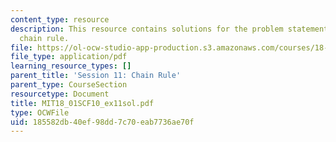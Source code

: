 ```yaml
---
content_type: resource
description: This resource contains solutions for the problem statements related to
  chain rule.
file: https://ol-ocw-studio-app-production.s3.amazonaws.com/courses/18-01sc-single-variable-calculus-fall-2010/185582db40ef98dd7c70eab7736ae70f_MIT18_01SCF10_ex11sol.pdf
file_type: application/pdf
learning_resource_types: []
parent_title: 'Session 11: Chain Rule'
parent_type: CourseSection
resourcetype: Document
title: MIT18_01SCF10_ex11sol.pdf
type: OCWFile
uid: 185582db-40ef-98dd-7c70-eab7736ae70f
---
```

